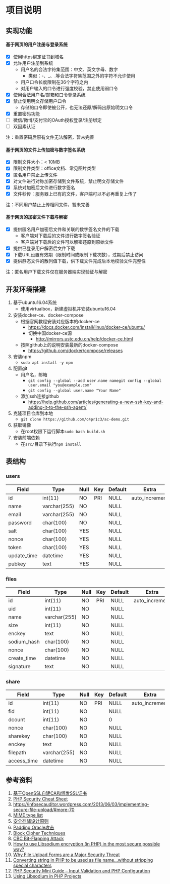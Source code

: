 # 项目说明
## 实现功能
#### 基于网页的用户注册与登录系统
* [x] 使用https绑定证书到域名
* [x] 允许用户注册到系统
    * 用户名的合法字符集范围：中文、英文字母、数字
        * 类似：-、_、.等合法字符集范围之外的字符不允许使用
    * 用户口令长度限制在36个字符之内
    * 对用户输入的口令进行强度校验，禁止使用弱口令
* [x] 使用合法用户名/邮箱和口令登录系统
* [x] 禁止使用明文存储用户口令
    * 存储的口令即使被公开，也无法还原/解码出原始明文口令
* [x] 重置密码功能
* [ ] 微信/微博/支付宝的OAuth授权登录/注册绑定
* [ ] 双因素认证

注：重置密码后原有文件无法解密，暂未完善

#### 基于网页的文件上传加密与数字签名系统
* [x] 限制文件大小：< 10MB
* [x] 限制文件类型：office文档、常见图片类型
* [x] 匿名用户禁止上传文件
* [x] 对文件进行对称加密存储到文件系统，禁止明文存储文件
* [x] 系统对加密后文件进行数字签名
* [x] 文件秒传：服务器上已有的文件，客户端可以不必再重复上传了

注：不同用户禁止上传相同文件，暂未完善

#### 基于网页的加密文件下载与解密
* [x] 提供匿名用户加密后文件和关联的数字签名文件的下载
    * 客户端对下载后的文件进行数字签名验证
    * 客户端对下载后的文件可以解密还原到原始文件
* [x] 提供已登录用户解密后文件下载
* [x] 下载URL设置有效期（限制时间或限制下载次数），过期后禁止访问
* [x] 提供静态文件的散列值下载，供下载文件完成后本地校验文件完整性

注：匿名用户下载文件仅在服务器端实现验证与解密


## 开发环境搭建
1. 基于ubuntu16.04系统
    -  使用virtualbox，新建虚拟机并安装ubuntu16.04
2. 安装docker-ce、docker-compose
    - 根据官网教程安装对应版本的docker-ce
        - https://docs.docker.com/install/linux/docker-ce/ubuntu/
        - 切换中国docker-ce源
            - http://mirrors.ustc.edu.cn/help/docker-ce.html
    - 按照github上的说明安装最新的docker-compose
        - https://github.com/docker/compose/releases
3. 安装npm
    - `sudo apt install -y npm`
4. 配置git
    - 用户名，邮箱
        - `git config --global --add user.name namegit config --global user.email "you@example.com"`
        - `git config --global user.name "Your Name"`
    - 添加ssh连接github
        - https://help.github.com/articles/generating-a-new-ssh-key-and-adding-it-to-the-ssh-agent/
5. 克隆项目仓库到本地
    - `git clone https://github.com/c4pr1c3/ac-demo.git`
6. 获取镜像
    - 在root权限下运行脚本`sudo bash build.sh`
7. 安装前端依赖
    - 在`src/`目录下执行`npm install`


## 表结构
### users
Field|Type|Null|Key|Default|Extra
-----|----|----|---|-------|-----
id|int(11)|NO|PRI|NULL|auto_increment
name|varchar(255)|NO| |NULL| 
email|varchar(255)|NO| |NULL| 
password|char(100)|NO| |NULL| 
salt|char(100)|YES| |NULL| 
nonce|char(100)|YES| |NULL| 
token|char(100)|YES| |NULL| 
update_time|datetime|YES| |NULL| 
pubkey|text|YES| |NULL| 

### files
Field|Type|Null|Key|Default|Extra
-----|----|----|---|-------|-----
id|int(11)|NO|PRI|NULL|auto_increment
uid|int(11)|NO| |NULL| 
name|varchar(255)|NO| |NULL| 
size|int(11)|NO| |NULL| 
enckey|text|NO| |NULL| 
sodium_hash|char(100)|NO| |NULL| 
nonce|char(100)|NO| |NULL| 
create_time|datetime|NO| |NULL| 
signature|text|NO| |NULL| 

### share
Field|Type|Null|Key|Default|Extra
-----|----|----|---|-------|-----
id|int(11)|NO|PRI|NULL|auto_increment
fid|int(11)|NO| |NULL| 
dcount|int(11)|NO| |0| 
nonce|char(100)|NO| |NULL| 
sharekey|char(100)|NO| |NULL| 
enckey|text|NO| |NULL| 
filepath|varchar(255)|NO| |NULL| 
access_time|datetime|NO| |NULL| 


## 参考资料
1. [基于OpenSSL自建CA和颁发SSL证书](https://segmentfault.com/a/1190000002569859)
2. [PHP Security Cheat Sheet](https://www.owasp.org/index.php/PHP_Security_Cheat_Sheet)
3. https://infosecauditor.wordpress.com/2013/06/03/implementing-secure-file-upload/#more-70
4. [MIME type list](https://www.freeformatter.com/mime-types-list.html#mime-types-list)
5. [安全存储设计原则](https://www.owasp.org/index.php/Cryptographic_Storage_Cheat_Sheet#Secure_Cryptographic_Storage_Design)
6. [Padding Oracle攻击](http://www.freebuf.com/articles/web/15504.html)
7. [Block Cipher Techniques](https://csrc.nist.gov/projects/block-cipher-techniques/bcm/current-modes)
8. [CBC Bit-Flapping Attack](https://masterpessimistaa.wordpress.com/2017/05/03/cbc-bit-flipping-attack/)
9. [How to use Libsodium encryption (in PHP) in the most secure possible way?](https://crypto.stackexchange.com/questions/53498/how-to-use-libsodium-encryption-in-php-in-the-most-secure-possible-way)
10. [Why File Upload Forms are a Major Security Threat](https://www.acunetix.com/websitesecurity/upload-forms-threat/)
11. [Converting string in PHP to be used as file name…without stripping special characters](https://stackoverflow.com/questions/39904999/converting-string-in-php-to-be-used-as-file-name-without-stripping-special-cha#)
12. [PHP Security Mini Guide – Input Validation and PHP Configuration](https://www.acunetix.com/websitesecurity/php-security-4/)
13. [Using Libsodium in PHP Projects](https://paragonie.com/book/pecl-libsodium)
